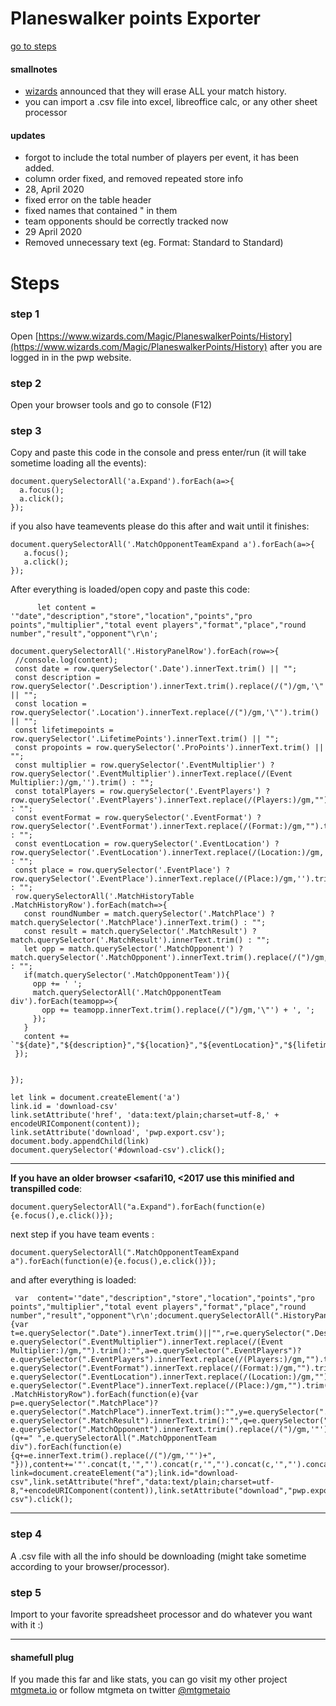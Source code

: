 
# Planeswalker points Exporter

[go to steps](#steps)

#### smallnotes

* [wizards](https://magic.gg/news/sunsetting-planeswalker-points) announced that they will erase ALL your match history.
* you can import a .csv file into excel, libreoffice calc, or any other sheet processor

#### updates
* forgot to include the total number of players per event, it has been added.
* column order fixed, and removed repeated store info
* 28, April 2020
* fixed error on the table header
* fixed names that contained " in them
* team opponents should be correctly tracked now
* 29 April 2020
* Removed unnecessary text (eg. Format: Standard to Standard)

# Steps 
<a id="steps"></a>
### step 1

Open [https://www.wizards.com/Magic/PlaneswalkerPoints/History](https://www.wizards.com/Magic/PlaneswalkerPoints/History) after you are logged in in the pwp website.


### step 2

Open your browser tools and go to console (F12)

### step 3

Copy and paste this code in the console and press enter/run (it will take sometime loading all the events):

    document.querySelectorAll('a.Expand').forEach(a=>{
      a.focus();
      a.click();
    });

if you also have teamevents please do this after and wait until it finishes:
    
    document.querySelectorAll('.MatchOpponentTeamExpand a').forEach(a=>{
       a.focus();
       a.click();
    });

After everything is loaded/open copy and paste this code:
 ```  
       let content = '"date","description","store","location","points","pro points","multiplier","total event players","format","place","round number","result","opponent"\r\n';

document.querySelectorAll('.HistoryPanelRow').forEach(row=>{
  //console.log(content);
  const date = row.querySelector('.Date').innerText.trim() || "";
  const description = row.querySelector('.Description').innerText.trim().replace(/(")/gm,'\"') || "";
  const location = row.querySelector('.Location').innerText.replace(/(")/gm,'\"').trim() || "";
  const lifetimepoints = row.querySelector('.LifetimePoints').innerText.trim() || "";
  const propoints = row.querySelector('.ProPoints').innerText.trim() || "";
  const multiplier = row.querySelector('.EventMultiplier') ? row.querySelector('.EventMultiplier').innerText.replace(/(Event Multiplier:)/gm,'').trim() : "";
  const totalPlayers = row.querySelector('.EventPlayers') ? row.querySelector('.EventPlayers').innerText.replace(/(Players:)/gm,"").trim() : "";
  const eventFormat = row.querySelector('.EventFormat') ? row.querySelector('.EventFormat').innerText.replace(/(Format:)/gm,"").trim() : "";
  const eventLocation = row.querySelector('.EventLocation') ? row.querySelector('.EventLocation').innerText.replace(/(Location:)/gm,'').replace(/(")/gm,'\"').trim() : "";
  const place = row.querySelector('.EventPlace') ? row.querySelector('.EventPlace').innerText.replace(/(Place:)/gm,'').trim() : "";
  row.querySelectorAll('.MatchHistoryTable .MatchHistoryRow').forEach(match=>{
    const roundNumber = match.querySelector('.MatchPlace') ? match.querySelector('.MatchPlace').innerText.trim() : "";
    const result = match.querySelector('.MatchResult') ? match.querySelector('.MatchResult').innerText.trim() : "";
    let opp = match.querySelector('.MatchOpponent') ? match.querySelector('.MatchOpponent').innerText.trim().replace(/(")/gm,'\"') : "";
    if(match.querySelector('.MatchOpponentTeam')){
      opp += ' ';
      match.querySelectorAll('.MatchOpponentTeam div').forEach(teamopp=>{
        opp += teamopp.innerText.trim().replace(/(")/gm,'\"') + ', ';
      });
    } 
    content += `"${date}","${description}","${location}","${eventLocation}","${lifetimepoints}","${propoints}","${multiplier}","${totalPlayers}","${eventFormat}","${place}","${roundNumber}","${result}","${opp}"\r\n`;
  });


});

let link = document.createElement('a')
link.id = 'download-csv'
link.setAttribute('href', 'data:text/plain;charset=utf-8,' + encodeURIComponent(content));
link.setAttribute('download', 'pwp.export.csv');
document.body.appendChild(link)
document.querySelector('#download-csv').click();
```
___
**If you have an older browser <safari10, <2017 use this minified and transpilled code**:

    document.querySelectorAll("a.Expand").forEach(function(e){e.focus(),e.click()});
    
    
 next step if you have team events :
    
    document.querySelectorAll(".MatchOpponentTeamExpand a").forEach(function(e){e.focus(),e.click()});

    
and after everything is loaded:

```      
 var  content='"date","description","store","location","points","pro points","multiplier","total event players","format","place","round number","result","opponent"\r\n';document.querySelectorAll(".HistoryPanelRow").forEach(function(e){var  t=e.querySelector(".Date").innerText.trim()||"",r=e.querySelector(".Description").innerText.trim().replace(/(")/gm,'"')||"",c=e.querySelector(".Location").innerText.replace(/(")/gm,'"').trim()||"",n=e.querySelector(".LifetimePoints").innerText.trim()||"",o=e.querySelector(".ProPoints").innerText.trim()||"",l=e.querySelector(".EventMultiplier")?e.querySelector(".EventMultiplier").innerText.replace(/(Event Multiplier:)/gm,"").trim():"",a=e.querySelector(".EventPlayers")?e.querySelector(".EventPlayers").innerText.replace(/(Players:)/gm,"").trim():"",i=e.querySelector(".EventFormat")?e.querySelector(".EventFormat").innerText.replace(/(Format:)/gm,"").trim():"",u=e.querySelector(".EventLocation")?e.querySelector(".EventLocation").innerText.replace(/(Location:)/gm,"").replace(/(")/gm,'"').trim():"",m=e.querySelector(".EventPlace")?e.querySelector(".EventPlace").innerText.replace(/(Place:)/gm,"").trim():"";e.querySelectorAll(".MatchHistoryTable .MatchHistoryRow").forEach(function(e){var  p=e.querySelector(".MatchPlace")?e.querySelector(".MatchPlace").innerText.trim():"",y=e.querySelector(".MatchResult")?e.querySelector(".MatchResult").innerText.trim():"",q=e.querySelector(".MatchOpponent")?e.querySelector(".MatchOpponent").innerText.trim().replace(/(")/gm,'"'):"";e.querySelector(".MatchOpponentTeam")&&(q+=" ",e.querySelectorAll(".MatchOpponentTeam div").forEach(function(e){q+=e.innerText.trim().replace(/(")/gm,'"')+", "})),content+='"'.concat(t,'","').concat(r,'","').concat(c,'","').concat(u,'","').concat(n,'","').concat(o,'","').concat(l,'","').concat(a,'","').concat(i,'","').concat(m,'","').concat(p,'","').concat(y,'","').concat(q,'"\r\n')})});var  link=document.createElement("a");link.id="download-csv",link.setAttribute("href","data:text/plain;charset=utf-8,"+encodeURIComponent(content)),link.setAttribute("download","pwp.export.csv"),document.body.appendChild(link),document.querySelector("#download-csv").click();
 ```
___

### step 4

A .csv file with all the info should be downloading (might take sometime according to your browser/processor).

### step 5

Import to your favorite spreadsheet processor and do whatever you want with it :)



____

#### shamefull plug
If you made this far and like stats, you can go visit my other project [mtgmeta.io](https://mtgmeta.io) or follow mtgmeta on twitter [@mtgmetaio](https://twitter.com/mtgmetaio) 



